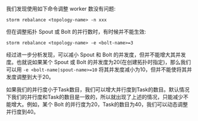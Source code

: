 

我们发现使用如下命令调整 worker 数没有问题:
```
storm rebalance <topology-name> -n xxx
```
但在调整拓扑 Spout 或 Bolt 的并行数时，有时候并不能生效:
```
storm rebalance <topology-name> -e <bolt-name>=3
```
经过进一步分析发现，可以减小 Spout 和 Bolt 的并发度，但并不能增大其并发度。也就说如果某个 Spout 或 Bolt 的并发度为20(在创建拓扑时指定)，那么我们可以用 `-e <bolt-name|spout-name>=10` 将其并发度减小为10，但并不能使将其并发度调整到大于20。

如果我们的并行度小于Task数目，我们可以增大并行度到Task的数目。默认情况下我们的并行度和Task的数目是一致的，所以就出现了上述的情况，只能减少不能增大。例如，某个 Bolt 的并行度为20，Task的数目为40，我们可以动态调整并行度到40。
